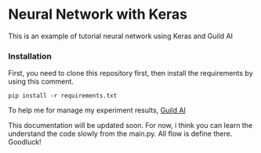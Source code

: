 # Neural Network with Keras
This is an example of tutorial neural network using Keras and Guild AI

### Installation
First, you need to clone this repository first, then install the requirements by using this comment.

```pip install -r requirements.txt```

To help me for manage my experiment results, [Guild AI](https://guild.ai)

This documentation will be updated soon. For now, i think you can learn the understand the code slowly from the main.py.
All flow is define there. Goodluck!

